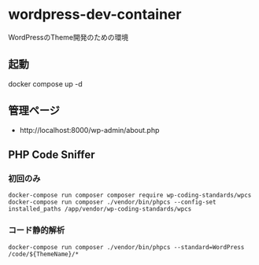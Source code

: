 # wordpress-dev-container
WordPressのTheme開発のための環境

## 起動

docker compose up -d

## 管理ページ

- http://localhost:8000/wp-admin/about.php

## PHP Code Sniffer

### 初回のみ

```
docker-compose run composer composer require wp-coding-standards/wpcs
docker-compose run composer ./vendor/bin/phpcs --config-set installed_paths /app/vendor/wp-coding-standards/wpcs
```

### コード静的解析

```
docker-compose run composer ./vendor/bin/phpcs --standard=WordPress /code/${ThemeName}/*
```
